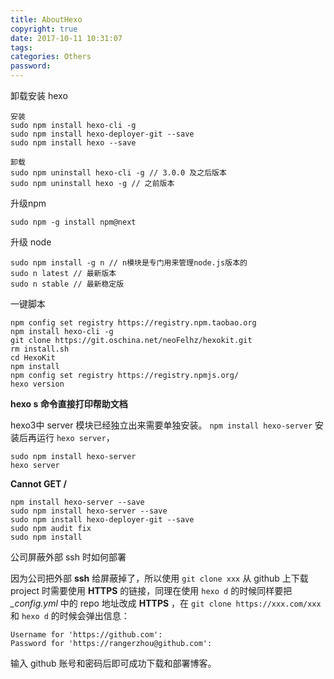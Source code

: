 ```yaml
---
title: AboutHexo
copyright: true
date: 2017-10-11 10:31:07
tags:
categories: Others
password:
---
```




卸载安装 hexo

```shell
安装
sudo npm install hexo-cli -g
sudo npm install hexo-deployer-git --save
sudo npm install hexo --save

卸载
sudo npm uninstall hexo-cli -g // 3.0.0 及之后版本
sudo npm uninstall hexo -g // 之前版本
```

<!--more-->

升级npm

```shell
sudo npm -g install npm@next
```



升级 node

```shell
sudo npm install -g n // n模块是专门用来管理node.js版本的
sudo n latest // 最新版本
sudo n stable // 最新稳定版
```



一键脚本

```shell
npm config set registry https://registry.npm.taobao.org
npm install hexo-cli -g
git clone https://git.oschina.net/neoFelhz/hexokit.git
rm install.sh
cd HexoKit
npm install
npm config set registry https://registry.npmjs.org/
hexo version
```



**hexo s 命令直接打印帮助文档**

hexo3中 server 模块已经独立出来需要单独安装。 `npm install hexo-server` 安装后再运行 `hexo server`，

``` shell
sudo npm install hexo-server
hexo server
```



**Cannot GET /**

``` shell
npm install hexo-server --save
sudo npm install hexo-server --save
sudo npm install hexo-deployer-git --save
sudo npm audit fix
sudo npm install

```



公司屏蔽外部 ssh 时如何部署

因为公司把外部 **ssh** 给屏蔽掉了，所以使用 `git clone xxx` 从 github 上下载 project 时需要使用 **HTTPS** 的链接，同理在使用 `hexo d` 的时候同样要把 *_config.yml* 中的 repo 地址改成 **HTTPS** ，在 `git clone https://xxx.com/xxx` 和 `hexo d` 的时候会弹出信息：

``` shell
Username for 'https://github.com': 
Password for 'https://rangerzhou@github.com':
```

输入 github 账号和密码后即可成功下载和部署博客。